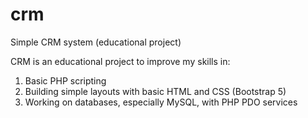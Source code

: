 # crm
Simple CRM system (educational project)

CRM is an educational project to improve my skills in:
1. Basic PHP scripting
2. Building simple layouts with basic HTML and CSS (Bootstrap 5)
3. Working on databases, especially MySQL, with PHP PDO services
